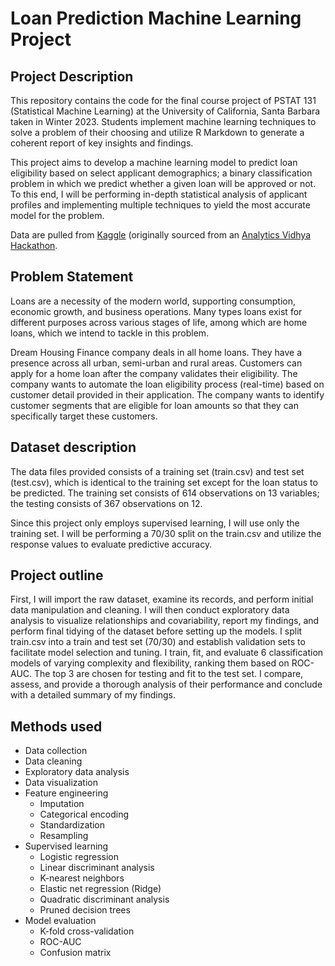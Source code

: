 # Loan Prediction Machine Learning Project

## Project Description 
This repository contains the code for the final course project of PSTAT 131 (Statistical Machine Learning) at the University of California, Santa Barbara taken in Winter 2023. Students implement machine learning techniques to solve a problem of their choosing and utilize R Markdown to generate a coherent report of key insights and findings. 

This project aims to develop a machine learning model to predict loan eligibility based on select applicant demographics; a binary classification problem in which we predict whether a given loan will be approved or not. To this end, I will be performing in-depth statistical analysis of applicant profiles and implementing multiple techniques to yield the most accurate model for the problem. 

Data are pulled from [Kaggle](https://www.kaggle.com/datasets/vikasukani/loan-eligible-dataset) (originally sourced from an [Analytics Vidhya Hackathon](https://datahack.analyticsvidhya.com/contest/practice-problem-loan-prediction-iii/#ProblemStatement). 

## Problem Statement
Loans are a necessity of the modern world, supporting consumption, economic growth, and business operations. Many types loans exist for different purposes across various stages of life, among which are home loans, which we intend to tackle in this problem. 

Dream Housing Finance company deals in all home loans. They have a presence across all urban, semi-urban and rural areas. Customers can apply for a home loan after the company validates their eligibility. The company wants to automate the loan eligibility process (real-time) based on customer detail provided in their application. The company wants to identify customer segments that are eligible for loan amounts so that they can specifically target these customers.

## Dataset description
The data files provided consists of a training set (train.csv) and test set (test.csv), which is identical to the training set except for the loan status to be predicted. The training set consists of 614 observations on 13 variables; the testing consists of 367 observations on 12. 

Since this project only employs supervised learning, I will use only the training set. I will be performing a 70/30 split on the train.csv and utilize the response values to evaluate predictive accuracy. 

## Project outline 
First, I will import the raw dataset, examine its records, and perform initial data manipulation and cleaning. I will then conduct exploratory data analysis to visualize relationships and covariability, report my findings, and perform final tidying of the dataset before setting up the models. I split train.csv into a train and test set (70/30) and establish validation sets to facilitate model selection and tuning. I train, fit, and evaluate 6 classification models of varying complexity and flexibility, ranking them based on ROC-AUC. The top 3 are chosen for testing and fit to the test set. I compare, assess, and provide a thorough analysis of their performance and conclude with a detailed summary of my findings. 

## Methods used 
* Data collection 
* Data cleaning 
* Exploratory data analysis 
* Data visualization
* Feature engineering
    * Imputation
    * Categorical encoding
    * Standardization 
    * Resampling 
* Supervised learning 
    * Logistic regression
    * Linear discriminant analysis
    * K-nearest neighbors
    * Elastic net regression (Ridge) 
    * Quadratic discriminant analysis
    * Pruned decision trees 
* Model evaluation
    * K-fold cross-validation
    * ROC-AUC 
    * Confusion matrix 
